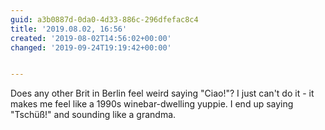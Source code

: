 ```yaml
---
guid: a3b0887d-0da0-4d33-886c-296dfefac8c4
title: '2019.08.02, 16:56'
created: '2019-08-02T14:56:02+00:00'
changed: '2019-09-24T19:19:42+00:00'


---
```


Does any other Brit in Berlin feel weird saying "Ciao!"? I just can't do it - it makes me feel like a 1990s winebar-dwelling yuppie. I end up saying "Tschüß!" and sounding like a grandma.
